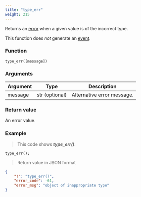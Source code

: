 ```yaml
---
title: "type_err"
weight: 215
---
```


Returns an [error](../../data-types/error) when a given value is of the incorrect type.

This function does *not* generate an [event](../../overview/events).

### Function
`type_err([message])`

### Arguments
Argument | Type | Description
-------- | ---- | -----------
message | str (optional) | Alternative error message.

### Return value
An error value.

### Example

> This code shows ***type_err()***:

```thingsdb,json_response
type_err();
```

> Return value in JSON format

```json
{
    "!": "type_err()",
    "error_code": -61,
    "error_msg": "object of inappropriate type"
}
```
